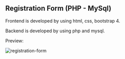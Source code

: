 ## Registration Form (PHP - MySql)


Frontend is developed by using html, css, bootstrap 4.

Backend is developed by using php and mysql.
 
 
 
 Preview:
 
 ![registration-form](https://user-images.githubusercontent.com/59365805/99840866-2241fe00-2b8f-11eb-8649-ecab575dc51c.png)
